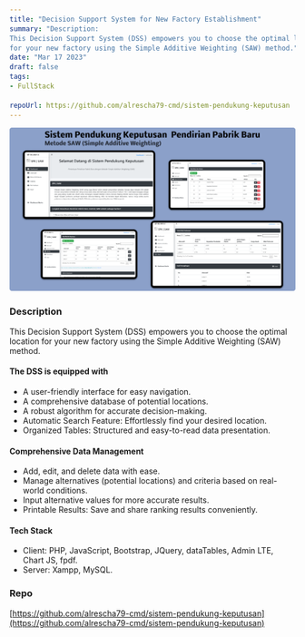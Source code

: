 ```yaml
---
title: "Decision Support System for New Factory Establishment"
summary: "Description:
This Decision Support System (DSS) empowers you to choose the optimal location
for your new factory using the Simple Additive Weighting (SAW) method."
date: "Mar 17 2023"
draft: false
tags:
- FullStack

repoUrl: https://github.com/alrescha79-cmd/sistem-pendukung-keputusan
---
```


![alt text](<../../../assets/projects/SPK SAW.png>)

### Description

This Decision Support System (DSS) empowers you to choose the optimal location
for your new factory using the Simple Additive Weighting (SAW) method.

#### The DSS is equipped with

- A user-friendly interface for easy navigation.
- A comprehensive database of potential locations.
- A robust algorithm for accurate decision-making.
- Automatic Search Feature: Effortlessly find your desired location.
- Organized Tables: Structured and easy-to-read data presentation.

#### Comprehensive Data Management

- Add, edit, and delete data with ease.
- Manage alternatives (potential locations) and criteria based on real-
world conditions.
- Input alternative values for more accurate results.
- Printable Results: Save and share ranking results conveniently.

#### Tech Stack

- Client: PHP, JavaScript, Bootstrap, JQuery, dataTables, Admin LTE, Chart
JS, fpdf.
- Server: Xampp, MySQL.

### Repo

[https://github.com/alrescha79-cmd/sistem-pendukung-keputusan](https://github.com/alrescha79-cmd/sistem-pendukung-keputusan)